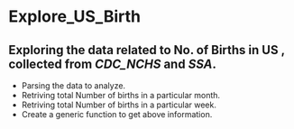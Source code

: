 # Explore_US_Birth
## Exploring the data related to No. of Births in US , collected from **_CDC_NCHS_** and **_SSA_**.

* Parsing the data to analyze.
* Retriving total Number of births in a particular month.
* Retriving total Number of births in a particular week.
* Create a generic function to get above information.
